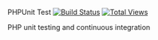 PHPUnit Test [![Build Status](https://travis-ci.org/emAmazed/phpunittest.png?branch=master)](https://travis-ci.org/emAmazed/phpunittest) [![Total Views](https://sourcegraph.com/api/repos/github.com/emAmazed/phpunittest/counters/views.png)](https://sourcegraph.com/github.com/emAmazed/phpunittest)

PHP unit testing and continuous integration
